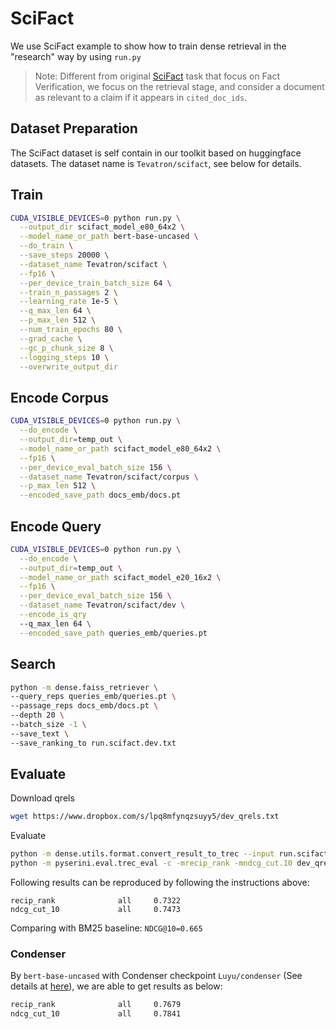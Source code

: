 # SciFact

We use SciFact example to show how to train dense retrieval in the "research" way by using `run.py`

> Note: Different from original [SciFact](https://github.com/allenai/scifact) task that focus on Fact Verification, we focus on the retrieval stage, 
and consider a document as relevant to a claim if it appears in `cited_doc_ids`. 

## Dataset Preparation 
The SciFact dataset is self contain in our toolkit based on huggingface datasets.
The dataset name is `Tevatron/scifact`, see below for details.

## Train
```bash
CUDA_VISIBLE_DEVICES=0 python run.py \
  --output_dir scifact_model_e80_64x2 \
  --model_name_or_path bert-base-uncased \
  --do_train \
  --save_steps 20000 \
  --dataset_name Tevatron/scifact \
  --fp16 \
  --per_device_train_batch_size 64 \
  --train_n_passages 2 \
  --learning_rate 1e-5 \
  --q_max_len 64 \
  --p_max_len 512 \
  --num_train_epochs 80 \
  --grad_cache \
  --gc_p_chunk_size 8 \
  --logging_steps 10 \
  --overwrite_output_dir
```

## Encode Corpus
```bash
CUDA_VISIBLE_DEVICES=0 python run.py \
  --do_encode \
  --output_dir=temp_out \
  --model_name_or_path scifact_model_e80_64x2 \
  --fp16 \
  --per_device_eval_batch_size 156 \
  --dataset_name Tevatron/scifact/corpus \
  --p_max_len 512 \
  --encoded_save_path docs_emb/docs.pt 
```

## Encode Query
```bash
CUDA_VISIBLE_DEVICES=0 python run.py \
  --do_encode \
  --output_dir=temp_out \
  --model_name_or_path scifact_model_e20_16x2 \
  --fp16 \
  --per_device_eval_batch_size 156 \
  --dataset_name Tevatron/scifact/dev \
  --encode_is_qry
  --q_max_len 64 \
  --encoded_save_path queries_emb/queries.pt 
```

## Search
```bash
python -m dense.faiss_retriever \
--query_reps queries_emb/queries.pt \
--passage_reps docs_emb/docs.pt \
--depth 20 \
--batch_size -1 \
--save_text \
--save_ranking_to run.scifact.dev.txt
```

## Evaluate
Download qrels
```bash
wget https://www.dropbox.com/s/lpq8mfynqzsuyy5/dev_qrels.txt
```

Evaluate
```bash
python -m dense.utils.format.convert_result_to_trec --input run.scifact.dev.txt --output run.scifact.dev.trec
python -m pyserini.eval.trec_eval -c -mrecip_rank -mndcg_cut.10 dev_qrels.txt run.scifact.dev.trec
```

Following results can be reproduced by following the instructions above:
```
recip_rank              all     0.7322
ndcg_cut_10             all     0.7473
```
Comparing with BM25 baseline: `NDCG@10=0.665`

### Condenser
By `bert-base-uncased` with Condenser checkpoint `Luyu/condenser` (See details at [here](https://github.com/luyug/Condenser)),
we are able to get results as below:

```bash
recip_rank              all     0.7679
ndcg_cut_10             all     0.7841
```

